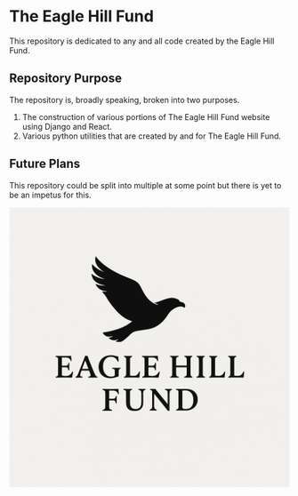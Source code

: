 # The Eagle Hill Fund
This repository is dedicated to any and all code created by the Eagle Hill Fund.

## Repository Purpose

The repository is, broadly speaking, broken into two purposes.

1. The construction of various portions of The Eagle Hill Fund website using Django and React.
2. Various python utilities that are created by and for The Eagle Hill Fund.

## Future Plans

This repository could be split into multiple at some point but there is yet to be an impetus for this.

![plot](eagle_hill_fund/client/images/ehf_logo.png)